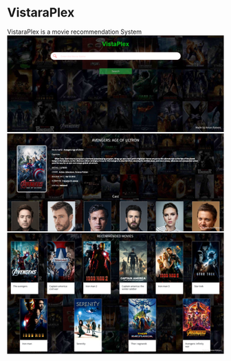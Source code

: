 # VistaraPlex
VistaraPlex is a movie recommendation System
![Image Description](https://github.com/AmanRahees/VistaPlex/blob/master/images/home.png)
![Image Description](https://github.com/AmanRahees/VistaPlex/blob/master/images/movie.png)
![Image Description](https://github.com/AmanRahees/VistaPlex/blob/master/images/recommend.png)
